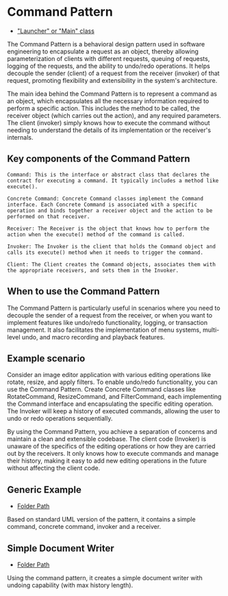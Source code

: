 # Command Pattern

- ["Launcher" or "Main" class](./src/main/java/it/gb/CommandPattern.java)

The Command Pattern is a behavioral design pattern used in software engineering to encapsulate a request as an object, thereby allowing parameterization of clients with different requests, queuing of requests, logging of the requests, and the ability to undo/redo operations. It helps decouple the sender (client) of a request from the receiver (invoker) of that request, promoting flexibility and extensibility in the system's architecture.

The main idea behind the Command Pattern is to represent a command as an object, which encapsulates all the necessary information required to perform a specific action. This includes the method to be called, the receiver object (which carries out the action), and any required parameters. The client (invoker) simply knows how to execute the command without needing to understand the details of its implementation or the receiver's internals.

## Key components of the Command Pattern

    Command: This is the interface or abstract class that declares the contract for executing a command. It typically includes a method like execute().

    Concrete Command: Concrete Command classes implement the Command interface. Each Concrete Command is associated with a specific operation and binds together a receiver object and the action to be performed on that receiver.

    Receiver: The Receiver is the object that knows how to perform the action when the execute() method of the command is called.

    Invoker: The Invoker is the client that holds the Command object and calls its execute() method when it needs to trigger the command.

    Client: The Client creates the Command objects, associates them with the appropriate receivers, and sets them in the Invoker.

## When to use the Command Pattern

The Command Pattern is particularly useful in scenarios where you need to decouple the sender of a request from the receiver, or when you want to implement features like undo/redo functionality, logging, or transaction management. It also facilitates the implementation of menu systems, multi-level undo, and macro recording and playback features.

## Example scenario

Consider an image editor application with various editing operations like rotate, resize, and apply filters. To enable undo/redo functionality, you can use the Command Pattern. Create Concrete Command classes like RotateCommand, ResizeCommand, and FilterCommand, each implementing the Command interface and encapsulating the specific editing operation. The Invoker will keep a history of executed commands, allowing the user to undo or redo operations sequentially.

By using the Command Pattern, you achieve a separation of concerns and maintain a clean and extensible codebase. The client code (Invoker) is unaware of the specifics of the editing operations or how they are carried out by the receivers. It only knows how to execute commands and manage their history, making it easy to add new editing operations in the future without affecting the client code.

## Generic Example

- [Folder Path](./src/main/java/it/gb/generic)

Based on standard UML version of the pattern, it contains a simple command, concrete command, invoker and a receiver.

## Simple Document Writer

- [Folder Path](./src/main/java/it/gb/simpleDocumentWriter)

Using the command pattern, it creates a simple document writer with undoing capability (with max history length).
